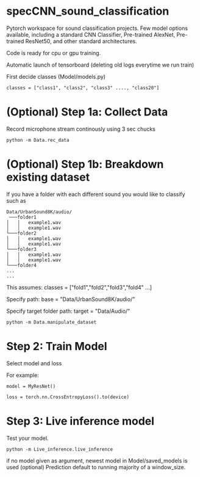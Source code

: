 # specCNN_sound_classification
Pytorch workspace for sound classification projects. Few model options available, including a standard CNN Classifier, Pre-trained AlexNet, Pre-trained ResNet50, and other standard architectures.

Code is ready for cpu or gpu training.

Automatic launch of tensorboard (deleting old logs everytime we run train)

First decide classes (Model/models.py)
```
classes = ["class1", "class2", "class3" ...., "class20"]
```

# (Optional) Step 1a: Collect Data
Record microphone stream continously using 3 sec chucks 

```
python -m Data.rec_data
```

# (Optional) Step 1b: Breakdown existing dataset
If you have a folder with each different sound you would like to classify such as
```
Data/UrbanSound8K/audio/
 ───folder1
│   │   example1.wav
│   │   example1.wav      
└───folder2
│   │   example1.wav
│   │   example1.wav      
└───folder3
│   │   example1.wav
│   │   example1.wav      
└───folder4 
...
...

```

This assumes: classes =  ["fold1","fold2","fold3","fold4" ...]

Specify path: 
base = "Data/UrbanSound8K/audio/"

Specify target folder path: 
target = "Data/Audio/"

```
python -m Data.manipulate_dataset
```

# Step 2: Train Model

Select model and loss

For example:
```
model = MyResNet()
```
```
loss = torch.nn.CrossEntropyLoss().to(device)
```
# Step 3: Live inference model

Test your model. 

```
python -m Live_inference.live_inference 
```

if no model given as argument, newest model in Model/saved_models is used
(optional) Prediction default to running majority of a window_size.
